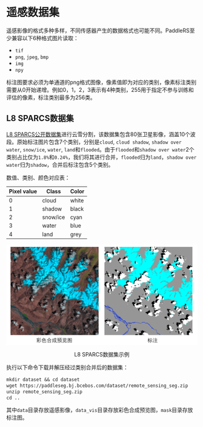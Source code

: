 # 遥感数据集

遥感影像的格式多种多样，不同传感器产生的数据格式也可能不同。PaddleRS至少兼容以下6种格式图片读取：

- `tif`
- `png`, `jpeg`, `bmp`
- `img`
- `npy`

标注图要求必须为单通道的png格式图像，像素值即为对应的类别，像素标注类别需要从0开始递增。例如0，1，2，3表示有4种类别，255用于指定不参与训练和评估的像素，标注类别最多为256类。

## L8 SPARCS数据集
[L8 SPARCS公开数据集](https://www.usgs.gov/land-resources/nli/landsat/spatial-procedures-automated-removal-cloud-and-shadow-sparcs-validation)进行云雪分割，该数据集包含80张卫星影像，涵盖10个波段。原始标注图片包含7个类别，分别是`cloud`, `cloud shadow`, `shadow over water`, `snow/ice`, `water`, `land`和`flooded`。由于`flooded`和`shadow over water`2个类别占比仅为`1.8%`和`0.24%`，我们将其进行合并，`flooded`归为`land`，`shadow over water`归为`shadow`，合并后标注包含5个类别。

数值、类别、颜色对应表：

|Pixel value|Class|Color|
|---|---|---|
|0|cloud|white|
|1|shadow|black|
|2|snow/ice|cyan|
|3|water|blue|
|4|land|grey|

<p align="center">
 <img src="./images/dataset.png" align="middle"
</p>

<p align='center'>
 L8 SPARCS数据集示例
</p>

执行以下命令下载并解压经过类别合并后的数据集：
```shell script
mkdir dataset && cd dataset
wget https://paddleseg.bj.bcebos.com/dataset/remote_sensing_seg.zip
unzip remote_sensing_seg.zip
cd ..
```
其中`data`目录存放遥感影像，`data_vis`目录存放彩色合成预览图，`mask`目录存放标注图。

